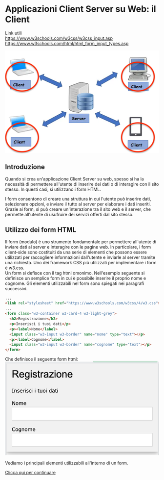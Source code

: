 # Applicazioni Client Server su Web: il Client

Link utili<br/>
https://www.w3schools.com/w3css/w3css_input.asp<br/>
https://www.w3schools.com/html/html_form_input_types.asp

![implementazione del client](img02a_clientHi_server.png)

## Introduzione
Quando si crea un'applicazione Client Server su web, spesso si ha la necessità di permettere all'utente di inserire dei dati o di interagire con il sito stesso. In questi casi, si utilizzano i form HTML.

I form consentono di creare una struttura in cui l'utente può inserire dati, selezionare opzioni, e inviare il tutto al server per elaborare i dati inseriti. Grazie ai form, si può creare un'interazione tra il sito web e il server, che permette all'utente di usufruire dei servizi offerti dal sito stesso.


## Utilizzo dei form HTML
Il form (modulo) è uno strumento fondamentale per permettere all'utente di inviare dati al server e interagire con le pagine web. In particolare, i form client-side sono costituiti da una serie di elementi che possono essere utilizzati per raccogliere informazioni dall'utente e inviarle al server tramite una richiesta. Uno dei framework CSS più utilizzati per implementare i form è w3.css.<br/>
Un form si defisce con il tag html omonimo. Nell'esempio seguente si definisce un semplice form in cui è possibile inserire il proprio nome e cognome. Gli elementi utilizzabili nel form sono spiegati nei paragrafi successivi.

```html
...
<link rel="stylesheet" href="https://www.w3schools.com/w3css/4/w3.css">
...
<form class="w3-container w3-card-4 w3-light-grey">
  <h2>Registrazione</h2>
  <p>Inserisci i tuoi dati</p>
  <p><label>Nome</label>
  <input class="w3-input w3-border" name="nome" type="text"></p>
  <p><label>Cognome</label>
  <input class="w3-input w3-border" name="cognome" type="text"></p>
</form>
```

Che definisce il seguente form html:
![esempio form](img03_form01.png)


Vediamo i principali elementi utilizzabili all'interno di un form.

[Clicca qui per continuare](./doc03_form.md)
